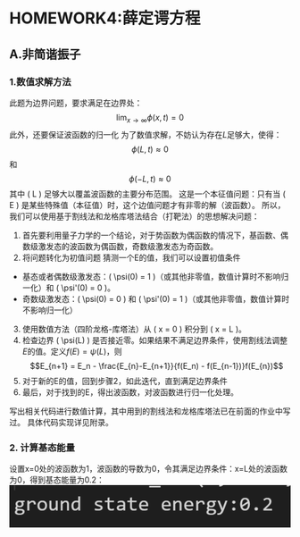 # HOMEWORK4:薛定谔方程
## A.非简谐振子
### 1.数值求解方法
此题为边界问题，要求满足在边界处：
$$\lim_{x \to \infty} \phi(x,t) = 0$$
此外，还要保证波函数的归一化
为了数值求解，不妨认为存在$L$足够大，使得：
 $$ \phi(L,t) \approx 0 $$ 和 $$\phi(-L,t) \approx 0 $$其中 \( L \) 足够大以覆盖波函数的主要分布范围。
 这是一个本征值问题：只有当 \( E \) 是某些特殊值（本征值）时，这个边值问题才有非零的解（波函数）。
 所以，我们可以使用基于割线法和龙格库塔法结合（打靶法）的思想解决问题：
 1. 首先要利用量子力学的一个结论，对于势函数为偶函数的情况下，基函数、偶数级激发态的波函数为偶函数，奇数级激发态为奇函数。
 2. 将问题转化为初值问题
  猜测一个E的值，我们可以设置初值条件 
  - 基态或者偶数级激发态：\( \psi(0) = 1 \)（或其他非零值，数值计算时不影响归一化）和 \( \psi'(0) = 0 \)。 
  - 奇数级激发态：\( \psi(0) = 0 \) 和 \( \psi'(0) = 1 \)（或其他非零值，数值计算时不影响归一化）
3. 使用数值方法（四阶龙格-库塔法）从 \( x = 0 \) 积分到 \( x = L \)。
4. 检查边界 \( \psi(L) \) 是否接近零。如果结果不满足边界条件，使用割线法调整$E$的值。定义$f(E ) = \psi(L)$，则$$E_{n+1} = E_n - \frac{E_{n}-E_{n+1}}{f(E_n) - f(E_{n-1})}f(E_{n})$$
5. 对于新的E的值，回到步骤2，如此迭代，直到满足边界条件
6. 最后，对于找到的E，得出波函数，对波函数进行归一化处理。

写出相关代码进行数值计算，其中用到的割线法和龙格库塔法已在前面的作业中写过。
具体代码实现详见附录。
### 2. 计算基态能量
设置x=0处的波函数为1，波函数的导数为0，令其满足边界条件：x=L处的波函数为0，得到基态能量为0.2：
![alt text](figure/A_1.png)

